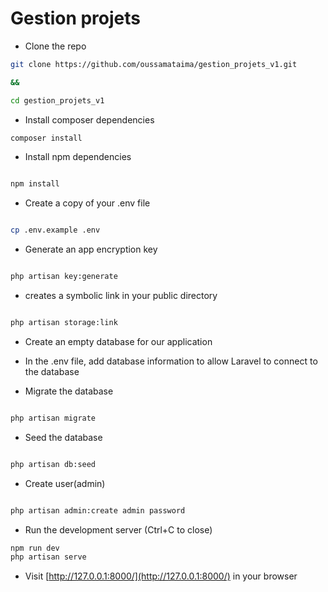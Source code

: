 # Gestion projets
- Clone the repo

```bash
git clone https://github.com/oussamataima/gestion_projets_v1.git

&&

cd gestion_projets_v1
```

- Install composer dependencies

```bash
composer install
```

- Install npm dependencies

```bash

npm install

```

- Create a copy of your .env file

```bash

cp .env.example .env

```

- Generate an app encryption key

```bash

php artisan key:generate

```
- creates a symbolic link in your public directory

```bash

php artisan storage:link

```

- Create an empty database for our application

- In the .env file, add database information to allow Laravel to connect to the database

- Migrate the database

```bash

php artisan migrate

```

- Seed the database

```bash

php artisan db:seed

```
- Create user(admin)

```bash

php artisan admin:create admin password

```

- Run the development server (Ctrl+C to close)

```bash
npm run dev
php artisan serve

```

- Visit [http://127.0.0.1:8000/](http://127.0.0.1:8000/) in your browser
